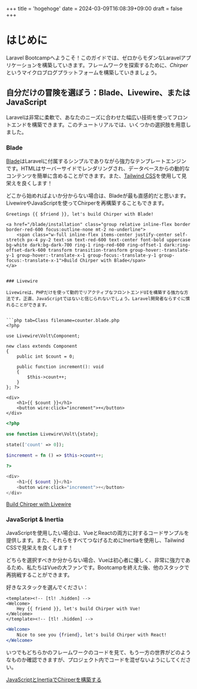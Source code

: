 +++
title = 'hogehoge'
date = 2024-03-09T16:08:39+09:00
draft = false
+++

# はじめに
Laravel Bootcampへようこそ！このガイドでは、ゼロからモダンなLaravelアプリケーションを構築していきます。フレームワークを探索するために、*Chirper*というマイクロブログプラットフォームを構築していきましょう。

## 自分だけの冒険を選ぼう：Blade、Livewire、またはJavaScript

Laravelは非常に柔軟で、あなたのニーズに合わせた幅広い技術を使ってフロントエンドを構築できます。このチュートリアルでは、いくつかの選択肢を用意しました。

### Blade
[Blade](https://laravel.com/docs/blade)はLaravelに付属するシンプルでありながら強力なテンプレートエンジンです。HTMLはサーバーサイドでレンダリングされ、データベースからの動的なコンテンツを簡単に含めることができます。また、[Tailwind CSS](https://tailwindcss.com/)を使用して見栄えを良くします！

どこから始めればよいか分からない場合は、Bladeが最も直感的だと思います。LivewireやJavaScriptを使ってChirperを再構築することもできます。

```blade filename=welcome.blade.php
Greetings {{ $friend }}, let's build Chirper with Blade!

<a href="/blade/installation" class="group relative inline-flex border border-red-600 focus:outline-none mt-2 no-underline">
    <span class="w-full inline-flex items-center justify-center self-stretch px-4 py-2 text-sm text-red-600 text-center font-bold uppercase bg-white dark:bg-dark-700 ring-1 ring-red-600 ring-offset-1 dark:ring-offset-dark-600 transform transition-transform group-hover:-translate-y-1 group-hover:-translate-x-1 group-focus:-translate-y-1 group-focus:-translate-x-1">Build Chirper with Blade</span>
</a>


### Livewire

Livewireは、PHPだけを使って動的でリアクティブなフロントエンドUIを構築する強力な方法です。正直、JavaScriptではないと信じられないでしょう。Laravel開発者ならすぐに慣れることができます。


```php tab=Class filename=counter.blade.php
<?php

use Livewire\Volt\Component;

new class extends Component
{
    public int $count = 0;

    public function increment(): void
    {
        $this->count++;
    }
}; ?>

<div>
    <h1>{{ $count }}</h1>
    <button wire:click="increment">+</button>
</div>
```

```php tab=Functional filename=counter.blade.php
<?php

use function Livewire\Volt\{state};

state(['count' => 0]);

$increment = fn () => $this->count++;

?>

<div>
    <h1>{{ $count }}</h1>
    <button wire:click="increment">+</button>
</div>
```

<a href="/livewire/installation" class="group relative inline-flex border border-red-600 focus:outline-none mt-2 no-underline">
    <span class="w-full inline-flex items-center justify-center self-stretch px-4 py-2 text-sm text-red-600 text-center font-bold uppercase bg-white dark:bg-dark-700 ring-1 ring-red-600 ring-offset-1 dark:ring-offset-dark-600 transform transition-transform group-hover:-translate-y-1 group-hover:-translate-x-1 group-focus:-translate-y-1 group-focus:-translate-x-1">Build Chirper with Livewire</span>
</a>


### JavaScript & Inertia

JavaScriptを使用したい場合は、VueとReactの両方に対するコードサンプルを提供します。また、それらをすべてつなげるためにInertiaを使用し、Tailwind CSSで見栄えを良くします！

どちらを選択すべきか分からない場合、Vueは初心者に優しく、非常に強力であるため、私たちはVueの大ファンです。Bootcampを終えた後、他のスタックで再挑戦することができます。

好きなスタックを選んでください：

```vue tab=Vue filename=Welcome.vue
<template><!-- [tl! .hidden] -->
<Welcome>
    Hey {{ friend }}, let's build Chirper with Vue!
</Welcome>
</template><!-- [tl! .hidden] -->
```

```jsx tab=React filename=Welcome.jsx
<Welcome>
    Nice to see you {friend}, let's build Chirper with React!
</Welcome>
```

いつでもどちらかのフレームワークのコードを見て、もう一方の世界がどのようなものか確認できますが、プロジェクト内でコードを混ぜないようにしてください。

<a href="/inertia/installation" class="group relative inline-flex border border-red-600 focus:outline-none mt-2 no-underline"> <span class="w-full inline-flex items-center justify-center self-stretch px-4 py-2 text-sm text-red-600 text-center font-bold uppercase bg-white dark:bg-dark-700 ring-1 ring-red-600 ring-offset-1 dark:ring-offset-dark-600 transform transition-transform group-hover:-translate-y-1 group-hover:-translate-x-1 group-focus:-translate-y-1 group-focus:-translate-x-1">JavaScriptとInertiaでChirperを構築する</span> </a>



